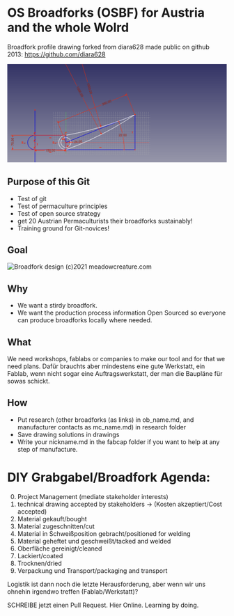 # OS Broadforks (OSBF) for Austria and the whole Wolrd
Broadfork profile drawing forked from diara628 made public on github 2013: https://github.com/diara628

<img src="https://github.com/StohanzlMart/Broadfork/blob/master/2drawing/Broadfork_profile.png" alt="Broadfork profile" width="600"/>

## Purpose of this Git
* Test of git
* Test of permaculture principles
* Test of open source strategy
* get 20 Austrian Permaculturists their broadforks sustainably!
* Training ground for Git-novices!

## Goal
<img src="https://cdn.shopify.com/s/files/1/0248/3978/2485/products/Meadowcreature2019-14_1024x1024@2x.jpg" alt="Broadfork design" width="400"/>
(c)2021 meadowcreature.com

## Why
* We want a stirdy broadfork.
* We want the production process information Open Sourced so everyone can produce broadforks locally where needed.

## What
We need workshops, fablabs or companies to make our tool and for that we need plans.
Dafür brauchts aber mindestens eine gute Werkstatt, ein Fablab, wenn nicht sogar eine Auftragswerkstatt, der man die Baupläne für sowas schickt.

## How
* Put research (other broadforks (as links) in ob_name.md, and manufacturer contacts as mc_name.md) in research folder
* Save drawing solutions in drawings
* Write your nickname.md in the fabcap folder if you want to help at any step of manufacture. 

# DIY Grabgabel/Broadfork Agenda:
0. Project Management (mediate stakeholder interests)
1. technical drawing accepted by stakeholders -> (Kosten akzeptiert/Cost accepted)
2. Material gekauft/bought
3. Material zugeschnitten/cut
4. Material in Schweißposition gebracht/positioned for welding
5. Material geheftet und geschweißt/tacked and welded
6. Oberfläche gereinigt/cleaned
7. Lackiert/coated
8. Trocknen/dried
9. Verpackung und Transport/packaging and transport

Logistik ist dann noch die letzte Herausforderung, aber wenn wir uns ohnehin irgendwo treffen (Fablab/Werkstatt)?

SCHREIBE jetzt einen Pull Request. Hier Online. Learning by doing.
